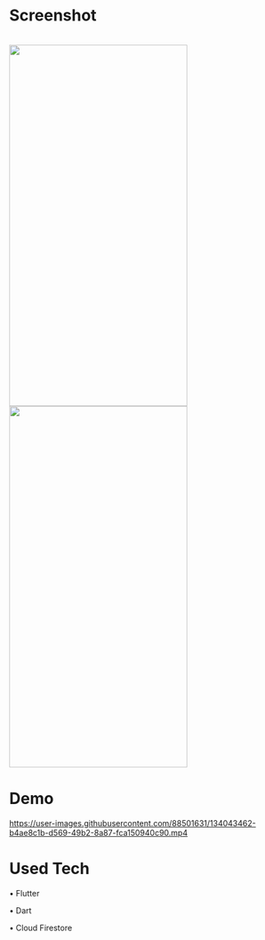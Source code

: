 # Screenshot
<br>

<img src="https://user-images.githubusercontent.com/88501631/134782325-ca892816-4878-4662-bae6-8eb9487c9512.png" width="320" height="650"/>
<br>

<img src="https://user-images.githubusercontent.com/88501631/134782325-ca892816-4878-4662-bae6-8eb9487c9512.png" width="320" height="650"/>
<br>




# Demo




https://user-images.githubusercontent.com/88501631/134043462-b4ae8c1b-d569-49b2-8a87-fca150940c90.mp4


# Used Tech
• Flutter

• Dart

• Cloud Firestore
